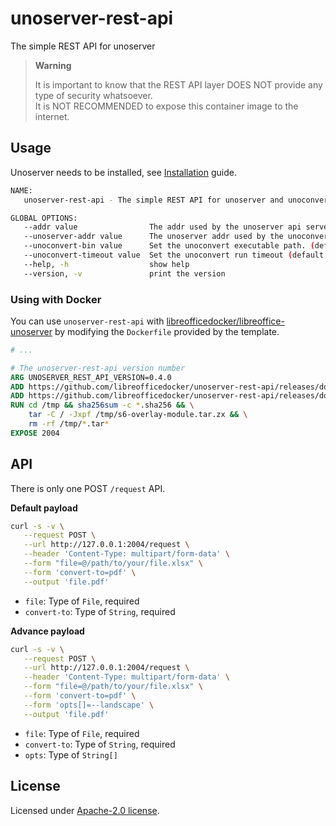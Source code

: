 # unoserver-rest-api

The simple REST API for unoserver

> **Warning**
>
> It is important to know that the  REST API layer DOES NOT provide any type of security whatsoever.  
> It is NOT RECOMMENDED to expose this container image to the internet.

## Usage

Unoserver needs to be installed, see [Installation](https://github.com/unoconv/unoserver#installation) guide.

```sh
NAME:
   unoserver-rest-api - The simple REST API for unoserver and unoconvert

GLOBAL OPTIONS:
   --addr value                The addr used by the unoserver api server (default: "0.0.0.0:2004")
   --unoserver-addr value      The unoserver addr used by the unoconvert (default: "127.0.0.1:2002") [$UNOSERVER_ADDR]
   --unoconvert-bin value      Set the unoconvert executable path. (default: "unoconvert") [$UNOCONVERT_BIN]
   --unoconvert-timeout value  Set the unoconvert run timeout (default: 0s) [$UNOCONVERT_TIMEOUT]
   --help, -h                  show help
   --version, -v               print the version
```

### Using with Docker

You can use `unoserver-rest-api` with [libreofficedocker/libreoffice-unoserver](https://github.com/libreofficedocker/libreoffice-unoserver) by modifying the `Dockerfile` provided by the template.

```Dockerfile
# ...

# The unoserver-rest-api version number
ARG UNOSERVER_REST_API_VERSION=0.4.0
ADD https://github.com/libreofficedocker/unoserver-rest-api/releases/download/v${UNOSERVER_REST_API_VERSION}/s6-overlay-module.tar.zx /tmp
ADD https://github.com/libreofficedocker/unoserver-rest-api/releases/download/v${UNOSERVER_REST_API_VERSION}/s6-overlay-module.tar.zx.sha256 /tmp
RUN cd /tmp && sha256sum -c *.sha256 && \
    tar -C / -Jxpf /tmp/s6-overlay-module.tar.zx && \
    rm -rf /tmp/*.tar*
EXPOSE 2004
```

## API

There is only one POST `/request` API.

**Default payload**

```sh
curl -s -v \
   --request POST \
   --url http://127.0.0.1:2004/request \
   --header 'Content-Type: multipart/form-data' \
   --form "file=@/path/to/your/file.xlsx" \
   --form 'convert-to=pdf' \
   --output 'file.pdf'
```

- `file`: Type of `File`, required
- `convert-to`: Type of `String`, required

**Advance payload**

```sh
curl -s -v \
   --request POST \
   --url http://127.0.0.1:2004/request \
   --header 'Content-Type: multipart/form-data' \
   --form "file=@/path/to/your/file.xlsx" \
   --form 'convert-to=pdf' \
   --form 'opts[]=--landscape' \
   --output 'file.pdf'
```

- `file`: Type of `File`, required
- `convert-to`: Type of `String`, required
- `opts`: Type of `String[]`

## License

Licensed under [Apache-2.0 license](LICENSE).

